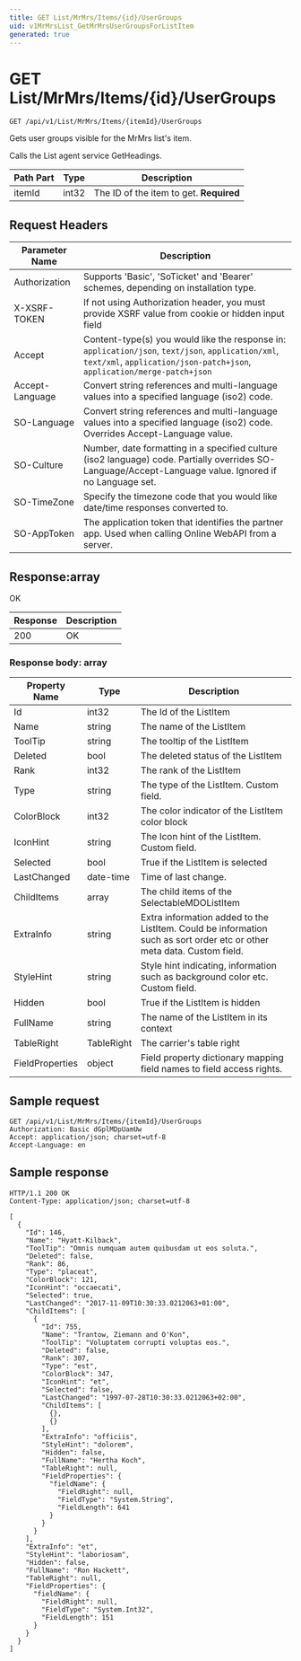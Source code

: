 ```yaml
---
title: GET List/MrMrs/Items/{id}/UserGroups
uid: v1MrMrsList_GetMrMrsUserGroupsForListItem
generated: true
---
```


# GET List/MrMrs/Items/{id}/UserGroups

```http
GET /api/v1/List/MrMrs/Items/{itemId}/UserGroups
```

Gets user groups visible for the MrMrs list's item.


Calls the List agent service GetHeadings.





| Path Part | Type | Description |
|-----------|------|-------------|
| itemId | int32 | The ID of the item to get. **Required** |



## Request Headers

| Parameter Name | Description |
|----------------|-------------|
| Authorization  | Supports 'Basic', 'SoTicket' and 'Bearer' schemes, depending on installation type. |
| X-XSRF-TOKEN   | If not using Authorization header, you must provide XSRF value from cookie or hidden input field |
| Accept         | Content-type(s) you would like the response in: `application/json`, `text/json`, `application/xml`, `text/xml`, `application/json-patch+json`, `application/merge-patch+json` |
| Accept-Language | Convert string references and multi-language values into a specified language (iso2) code. |
| SO-Language | Convert string references and multi-language values into a specified language (iso2) code. Overrides Accept-Language value. |
| SO-Culture | Number, date formatting in a specified culture (iso2 language) code. Partially overrides SO-Language/Accept-Language value. Ignored if no Language set. |
| SO-TimeZone | Specify the timezone code that you would like date/time responses converted to. |
| SO-AppToken | The application token that identifies the partner app. Used when calling Online WebAPI from a server. |


## Response:array

OK

| Response | Description |
|----------------|-------------|
| 200 | OK |

### Response body: array

| Property Name | Type |  Description |
|----------------|------|--------------|
| Id | int32 | The Id of the ListItem |
| Name | string | The name of the ListItem |
| ToolTip | string | The tooltip of the ListItem |
| Deleted | bool | The deleted status of the ListItem |
| Rank | int32 | The rank of the ListItem |
| Type | string | The type of the ListItem. Custom field. |
| ColorBlock | int32 | The color indicator of the ListItem color block |
| IconHint | string | The Icon hint of the ListItem. Custom field. |
| Selected | bool | True if the ListItem is selected |
| LastChanged | date-time | Time of last change. |
| ChildItems | array | The child items of the SelectableMDOListItem |
| ExtraInfo | string | Extra information added to the ListItem. Could be information such as sort order etc or other meta data. Custom field. |
| StyleHint | string | Style hint indicating, information such as background color etc. Custom field. |
| Hidden | bool | True if the ListItem is hidden |
| FullName | string | The name of the ListItem in its context |
| TableRight | TableRight | The carrier's table right |
| FieldProperties | object | Field property dictionary mapping field names to field access rights. |

## Sample request

```http!
GET /api/v1/List/MrMrs/Items/{itemId}/UserGroups
Authorization: Basic dGplMDpUamUw
Accept: application/json; charset=utf-8
Accept-Language: en
```

## Sample response

```http_
HTTP/1.1 200 OK
Content-Type: application/json; charset=utf-8

[
  {
    "Id": 146,
    "Name": "Hyatt-Kilback",
    "ToolTip": "Omnis numquam autem quibusdam ut eos soluta.",
    "Deleted": false,
    "Rank": 86,
    "Type": "placeat",
    "ColorBlock": 121,
    "IconHint": "occaecati",
    "Selected": true,
    "LastChanged": "2017-11-09T10:30:33.0212063+01:00",
    "ChildItems": [
      {
        "Id": 755,
        "Name": "Trantow, Ziemann and O'Kon",
        "ToolTip": "Voluptatem corrupti voluptas eos.",
        "Deleted": false,
        "Rank": 307,
        "Type": "est",
        "ColorBlock": 347,
        "IconHint": "et",
        "Selected": false,
        "LastChanged": "1997-07-28T10:30:33.0212063+02:00",
        "ChildItems": [
          {},
          {}
        ],
        "ExtraInfo": "officiis",
        "StyleHint": "dolorem",
        "Hidden": false,
        "FullName": "Hertha Koch",
        "TableRight": null,
        "FieldProperties": {
          "fieldName": {
            "FieldRight": null,
            "FieldType": "System.String",
            "FieldLength": 641
          }
        }
      }
    ],
    "ExtraInfo": "et",
    "StyleHint": "laboriosam",
    "Hidden": false,
    "FullName": "Ron Hackett",
    "TableRight": null,
    "FieldProperties": {
      "fieldName": {
        "FieldRight": null,
        "FieldType": "System.Int32",
        "FieldLength": 151
      }
    }
  }
]
```